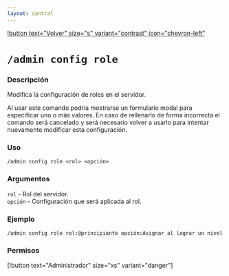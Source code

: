 ```yaml
---
layout: central
---
```

[!button text="Volver" size="s" variant="contrast" icon="chevron-left"](../administration.md)
# `/admin config role`
### Descripción
Modifica la configuración de roles en el servidor.

Al usar este comando podría mostrarse un formulario modal para especificar uno o más valores. En caso de rellenarlo de forma incorrecta el comando será cancelado y será necesario volver a usarlo para intentar nuevamente modificar esta configuración.

### Uso
```
/admin config role <rol> <opción>
```

### Argumentos
`rol` - Rol del servidor.<br>
`opción` - Configuración que será aplicada al rol.

### Ejemplo
```
/admin config role rol:@principiante opción:Asignar al lograr un nivel
```

### Permisos
[!button text="Administrador" size="xs" variant="danger"]